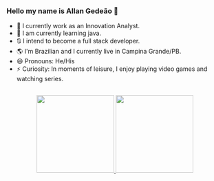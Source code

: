 ### Hello my name is Allan Gedeão 👋

- 🔭 I currently work as an Innovation Analyst.
- 🌱 I am currently learning java.
- :arrows_clockwise: I intend to become a full stack developer.
- :earth_americas: I'm Brazilian and I currently live in Campina Grande/PB.
- 😄 Pronouns: He/His
- ⚡ Curiosity: In moments of leisure, I enjoy playing video games and watching series.

##

<div align="center">
  <a href="https://github.com/AllanGd">
  <img height="180em" src="https://github-readme-stats.vercel.app/api?username=AllanGd&show_icons=true&theme=dracula&include_all_commits=true&count_private=true"/>
  <img height="180em" src="https://github-readme-stats.vercel.app/api/top-langs/?username=AllanGd&layout=compact&langs_count=7&theme=dracula"/>
</div>
